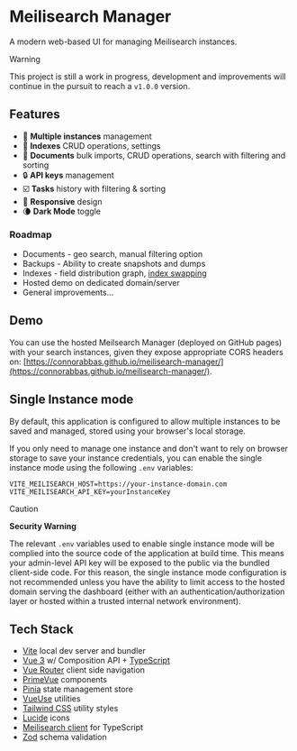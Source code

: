 # Meilisearch Manager

A modern web-based UI for managing Meilisearch instances.

> [!WARNING]
> This project is still a work in progress, development and improvements will continue in the pursuit to reach a `v1.0.0` version.

## Features

-   :rocket: **Multiple instances** management
-   :open_file_folder: **Indexes** CRUD operations, settings
-   :page_facing_up: **Documents** bulk imports, CRUD operations, search with filtering and sorting
-   :lock: **API keys** management
-   :ballot_box_with_check: **Tasks** history with filtering & sorting
-   :iphone: **Responsive** design
-   :waning_crescent_moon: **Dark Mode** toggle

### Roadmap

-   Documents - geo search, manual filtering option
-   Backups - Ability to create snapshots and dumps
-   Indexes - field distribution graph, [index swapping](https://www.meilisearch.com/docs/learn/getting_started/indexes#swapping-indexes)
-   Hosted demo on dedicated domain/server
-   General improvements...

## Demo

You can use the hosted Meilsearch Manager (deployed on GitHub pages) with your search instances, given they expose appropriate CORS headers on: [https://connorabbas.github.io/meilisearch-manager/](https://connorabbas.github.io/meilisearch-manager/).

## Single Instance mode

By default, this application is configured to allow multiple instances to be saved and managed, stored using your browser's local storage.

If you only need to manage one instance and don't want to rely on browser storage to save your instance credentials, you can enable the single instance mode using the following `.env` variables:

```
VITE_MEILISEARCH_HOST=https://your-instance-domain.com
VITE_MEILISEARCH_API_KEY=yourInstanceKey
```

> [!CAUTION]
>
> **Security Warning**
>
> The relevant `.env` variables used to enable single instance mode will be complied into the source code of the application at build time. This means your admin-level API key will be exposed to the public via the bundled client-side code. For this reason, the single instance mode configuration is not recommended unless you have the ability to limit access to the hosted domain serving the dashboard (either with an authentication/authorization layer or hosted within a trusted internal network environment).

## Tech Stack

-   [Vite](https://vite.dev/) local dev server and bundler
-   [Vue 3](https://vuejs.org/) w/ Composition API + [TypeScript](https://www.typescriptlang.org/)
-   [Vue Router](https://router.vuejs.org/) client side navigation
-   [PrimeVue](https://primevue.org/) components
-   [Pinia](https://pinia.vuejs.org/) state management store
-   [VueUse](https://vueuse.org/) utilities
-   [Tailwind CSS](https://tailwindcss.com/) utility styles
-   [Lucide](https://lucide.dev/) icons
-   [Meilisearch client](https://github.com/meilisearch/meilisearch-js) for TypeScript
-   [Zod](https://zod.dev/) schema validation